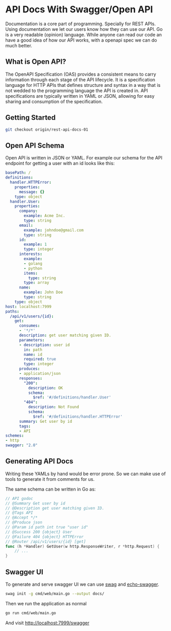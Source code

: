 # API Docs With Swagger/Open API

Documentation is a core part of programming. Specially for REST APIs. Using documentation we let our users know how they can use our API. Go is a very readable (opinion) language. While anyone can read our code an have a good idea of how our API works, with a openapi spec we can do much better.

## What is Open API?

The OpenAPI Specification (OAS) provides a consistent means to carry information through each stage of the API lifecycle. It is a specification language for HTTP APIs that defines structure and syntax in a way that is not wedded to the programming language the API is created in. API specifications are typically written in YAML or JSON, allowing for easy sharing and consumption of the specification. 

## Getting Started

```bash
git checkout origin/rest-api-docs-01
```

## Open API Schema

Open API is written in JSON or YAML. For example our schema for the API endpoint for getting a user with an id looks like this:

```yaml
basePath: /
definitions:
  handler.HTTPError:
    properties:
      message: {}
    type: object
  handler.User:
    properties:
      company:
        example: Acme Inc.
        type: string
      email:
        example: johndoe@gmail.com
        type: string
      id:
        example: 1
        type: integer
      interests:
        example:
        - golang
        - python
        items:
          type: string
        type: array
      name:
        example: John Doe
        type: string
    type: object
host: localhost:7999
paths:
  /api/v1/users/{id}:
    get:
      consumes:
      - '*/*'
      description: get user matching given ID.
      parameters:
      - description: user id
        in: path
        name: id
        required: true
        type: integer
      produces:
      - application/json
      responses:
        "200":
          description: OK
          schema:
            $ref: '#/definitions/handler.User'
        "404":
          description: Not Found
          schema:
            $ref: '#/definitions/handler.HTTPError'
      summary: Get user by id
      tags:
      - API
schemes:
- http
swagger: "2.0"
```

## Generating API Docs

Writing these YAMLs by hand would be error prone. So we can make use of tools to generate it from comments for us.

The same schema can be written in Go as:

```go
// API godoc
// @Summary Get user by id
// @Description get user matching given ID.
// @Tags API
// @Accept */*
// @Produce json
// @Param id path int true "user id"
// @Success 200 {object} User
// @Failure 404 {object} HTTPError
// @Router /api/v1/users/{id} [get]
func (h *Handler) GetUser(w http.ResponseWriter, r *http.Request) {
    // ...
}
```

## Swagger UI

To generate and serve swagger UI we can use [swag]() and [echo-swagger]().

```bash
swag init -g cmd/web/main.go --output docs/
```

Then we run the application as normal

```bash
go run cmd/web/main.go
```

And visit [http://localhost:7999/swagger](http://localhost:7999/swagger)